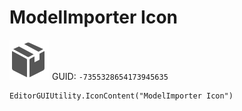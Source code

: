 # ModelImporter Icon
![](/img/ModelImporter%20Icon.png)
GUID: `-7355328654173945635`
```
EditorGUIUtility.IconContent("ModelImporter Icon")
```
